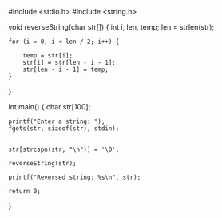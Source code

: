 #include <stdio.h>
#include <string.h>

void reverseString(char str[]) {
    int i, len, temp;
    len = strlen(str);

    for (i = 0; i < len / 2; i++) {
        
        temp = str[i];
        str[i] = str[len - i - 1];
        str[len - i - 1] = temp;
    }
}

int main() {
    char str[100];

    printf("Enter a string: ");
    fgets(str, sizeof(str), stdin);

  
    str[strcspn(str, "\n")] = '\0';

    reverseString(str);

    printf("Reversed string: %s\n", str);

    return 0;
}
